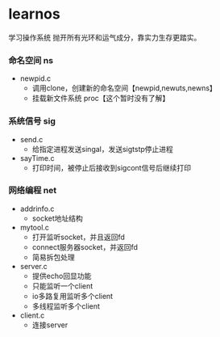 # learnos
学习操作系统
抛开所有光环和运气成分，靠实力生存更踏实。

### 命名空间 ns
  * newpid.c
    * 调用clone，创建新的命名空间【newpid,newuts,newns】
    * 挂载新文件系统 proc【这个暂时没有了解】
### 系统信号 sig
  * send.c
    * 给指定进程发送singal，发送sigtstp停止进程
  * sayTime.c
    * 打印时间，被停止后接收到sigcont信号后继续打印
### 网络编程 net
* addrinfo.c 
  * socket地址结构
* mytool.c
  * 打开监听socket，并且返回fd
  * connect服务器socket，并返回fd
  * 简易拆包处理
* server.c
  * 提供echo回显功能
  * 只能监听一个client
  * io多路复用监听多个client
  * 多线程监听多个client
* client.c
  * 连接server
